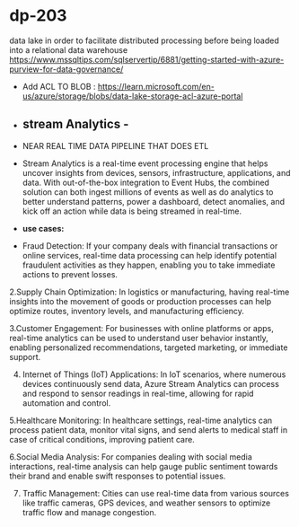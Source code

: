 # dp-203
data lake in order to facilitate distributed processing before being loaded into a relational data warehouse
https://www.mssqltips.com/sqlservertip/6881/getting-started-with-azure-purview-for-data-governance/

- Add ACL TO BLOB : https://learn.microsoft.com/en-us/azure/storage/blobs/data-lake-storage-acl-azure-portal
- ## stream Analytics -
- NEAR REAL TIME DATA PIPELINE THAT DOES ETL
- Stream Analytics is a real-time event processing engine that helps uncover insights from devices, sensors, infrastructure, applications, and data. With out-of-the-box integration to Event Hubs, the combined solution can both ingest millions of events as well as do analytics to better understand patterns, power a dashboard, detect anomalies, and kick off an action while data is being streamed in real-time.

- **use cases:**
- Fraud Detection: If your company deals with financial transactions or online services, real-time data processing can help identify potential fraudulent activities as they happen, enabling you to take immediate actions to prevent losses.

2.Supply Chain Optimization: In logistics or manufacturing, having real-time insights into the movement of goods or production processes can help optimize routes, inventory levels, and manufacturing efficiency.

3.Customer Engagement: For businesses with online platforms or apps, real-time analytics can be used to understand user behavior instantly, enabling personalized recommendations, targeted marketing, or immediate support.

4. Internet of Things (IoT) Applications: In IoT scenarios, where numerous devices continuously send data, Azure Stream Analytics can process and respond to sensor readings in real-time, allowing for rapid automation and control.

5.Healthcare Monitoring: In healthcare settings, real-time analytics can process patient data, monitor vital signs, and send alerts to medical staff in case of critical conditions, improving patient care.

6.Social Media Analysis: For companies dealing with social media interactions, real-time analysis can help gauge public sentiment towards their brand and enable swift responses to potential issues.

7. Traffic Management: Cities can use real-time data from various sources like traffic cameras, GPS devices, and weather sensors to optimize traffic flow and manage congestion.
